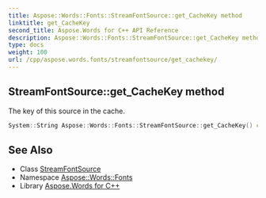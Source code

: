 ```yaml
---
title: Aspose::Words::Fonts::StreamFontSource::get_CacheKey method
linktitle: get_CacheKey
second_title: Aspose.Words for C++ API Reference
description: Aspose::Words::Fonts::StreamFontSource::get_CacheKey method. The key of this source in the cache in C++.
type: docs
weight: 100
url: /cpp/aspose.words.fonts/streamfontsource/get_cachekey/
---
```

## StreamFontSource::get_CacheKey method


The key of this source in the cache.

```cpp
System::String Aspose::Words::Fonts::StreamFontSource::get_CacheKey() const
```

## See Also

* Class [StreamFontSource](../)
* Namespace [Aspose::Words::Fonts](../../)
* Library [Aspose.Words for C++](../../../)
